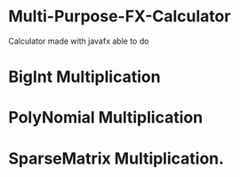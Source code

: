 ﻿# Multi-Purpose-FX-Calculator


Calculator made with javafx able to do 
# BigInt Multiplication 
# PolyNomial Multiplication
# SparseMatrix Multiplication.
